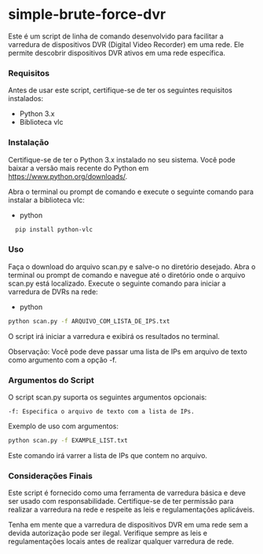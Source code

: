 # simple-brute-force-dvr

Este é um script de linha de comando desenvolvido para facilitar a varredura de dispositivos DVR (Digital Video Recorder) em uma rede. Ele permite descobrir dispositivos DVR ativos em uma rede específica.

### Requisitos

Antes de usar este script, certifique-se de ter os seguintes requisitos instalados:

* Python 3.x
* Biblioteca vlc

### Instalação

Certifique-se de ter o Python 3.x instalado no seu sistema.
Você pode baixar a versão mais recente do Python em https://www.python.org/downloads/.

Abra o terminal ou prompt de comando e execute o seguinte comando para instalar a biblioteca vlc:

* python
```sh
  pip install python-vlc
```
    
### Uso

Faça o download do arquivo scan.py e salve-o no diretório desejado.
Abra o terminal ou prompt de comando e navegue até o diretório onde o arquivo scan.py está localizado.
Execute o seguinte comando para iniciar a varredura de DVRs na rede:

* python
 ```sh
python scan.py -f ARQUIVO_COM_LISTA_DE_IPS.txt
 ```

O script irá iniciar a varredura e exibirá os resultados no terminal.

Observação: Você pode deve passar uma lista de IPs em arquivo de texto como argumento com a opção -f.

### Argumentos do Script

O script scan.py suporta os seguintes argumentos opcionais:

    -f: Especifica o arquivo de texto com a lista de IPs.

Exemplo de uso com argumentos:
 ```sh
python scan.py -f EXAMPLE_LIST.txt
  ```

Este comando irá varrer a lista de IPs que contem no arquivo.

### Considerações Finais

Este script é fornecido como uma ferramenta de varredura básica e deve ser usado com responsabilidade.
Certifique-se de ter permissão para realizar a varredura na rede e respeite as leis e regulamentações aplicáveis.

Tenha em mente que a varredura de dispositivos DVR em uma rede sem a devida autorização pode ser ilegal.
Verifique sempre as leis e regulamentações locais antes de realizar qualquer varredura de rede.